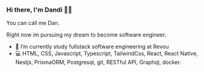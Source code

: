 ### Hi there, I'm Dandi 👋👋

You can call me Dan.

Right now im pursuing my dream to become software engineer.

- 🌱 I’m currently study fullstack software engineering at Revou
- 💻 HTML, CSS, Javascript, Typescript, TailwindCss, React, React Native, Nestjs, PrismaORM, Postgresql, git, RESTful API, Graphql, docker.
<!--
**DandiRizkyy/DandiRizkyy** is a ✨ _special_ ✨ repository because its `README.md` (this file) appears on your GitHub profile.

Here are some ideas to get you started:

- 🔭 I’m currently working on ...
- 🌱 I’m currently learning ...
- 👯 I’m looking to collaborate on ...
- 🤔 I’m looking for help with ...
- 💬 Ask me about ...
- 📫 How to reach me: ...
- 😄 Pronouns: ...
- ⚡ Fun fact: ...
-->
